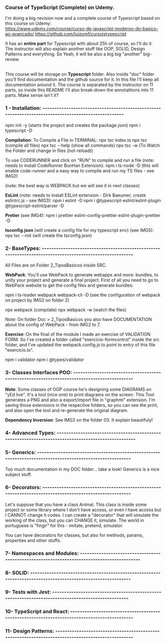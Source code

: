 ### Course of TypeScript (Complete) on Udemy.

I'm doing a big-revision now and a complete course of Typescript based on this course on Udemy: <br>
https://www.udemy.com/course/curso-de-javascript-moderno-do-basico-ao-avancado/
https://github.com/luizomf/cursojstypescript

It has an **entire part** for Typescript with about 25h of course, so I'll do it. The instructor will also explain another
stuff like OOP, SOLID, Design Patterns and everything. So Yeah, it will be also a big big "another" big-review.<br><br>

This course will be storage on **Typescript** folder. Also inside "doc" folder you'll find documentation and the github
source for it. In this file I'll keep all documentation around it. The course is separated by the instructor on 11 parts,
so inside this README I'll also break-down the annotattions into 11 parts. Make sense isn't it?<br>

### 1 - Installation: ----------------------------------------------------------------------------------------------------
npm init -y (starts the project and creates the package.json)
npm i typescript -D

**Compilation**:
To Compile a File in TERMINAL:
npx tsc index.ts
npx tsc (compile all files)
npx tsc --help (show all commands)
npx tsc -w (To Watch the Folder and change in files (hot-reload))

To use CODERUNNER and click on "RUN" to compile and run a file (note: needs to install CodeRunner BunHan Extension):
npm i ts-node -D (this will enable code-runner and a easy way to compile and run my TS files - see IMG2)

(note: the best way is WEBPACK but we will see it in next classes)

**EsLint** (note: needs to install ESLint extension - Dirk Baeumer, create eslintrc.js - see IMG3):
npm i eslint -D
npm i @typescript-eslint/eslint-plugin @typescript-eslint/parser -D

**Pretier** (see IMG4):
npm i prettier eslint-config-prettier eslint-plugin-prettier -D

**tsconfig.json** (will create a config file for my typescript env) (see IMG5):
npx tsc --init (will create the tsconfig.json)

### 2- BaseTypes: --------------------------------------------------------------------------------------------------------
All Files are on Folder 2_TiposBasicos inside SRC.

**WebPack**: You'll use WebPack to generate webapps and more: bundles, to unity your project and generate a final project.
First of all you need to go to WebPack website to get the config files and generate bundles:

npm i ts-loader webpack webpack-cli -D
(see the configuration of webpack on project by IMG2 on folder 2)

npx webpack (compilate)
npx webpack -w (watch the files)

Note: On folder Doc > 2_TiposBasicos you also have DOCUMENTATION about the config of WebPack - from IMG2 to 7.

**Exercise**:
On the final of the module I made an exercise of VALIDATION FORM. So I've created a folder called "exercicio-formcontrol"
inside the src folder, and I've updated the webpack.config.js to point to entry of this file "exercicio.ts".

npm i validator
npm i @types/validator

### 3- Classes Interfaces POO: -------------------------------------------------------------------------------------------

**Note**: Some classes of OOP course he's designing some DIAGRAMS on "yEd live". It's a tool (nice one) to print diagrams
on the screen. This Tool generates a PNG and also a export/import file in "graphml" extension. I'm saving those extensions
in the respective folders, so you can see the print, and also open the tool and re-generate the original diagram.

**Dependency Inversion**: See IMG2 on the folder 03. It explain beautifuly!

### 4- Advanced Types: ---------------------------------------------------------------------------------------------------

### 5- Generics: ---------------------------------------------------------------------------------------------------------
Too much documentation in my DOC folder... take a look! Generics is a nice subject stuff.

### 6- Decorators: -------------------------------------------------------------------------------------------------------
Let's suppose that you have a class Animal. This class is inside some project or some library where I don't have access,
or even I have access but I CANNOT change it codes. I can create a "decorator" that will simulate the working of the class,
but you can CHANGE it, simulate. The world in portuguese is "fingir" for this - imitate, pretend, simulator.

You can have decorators for classes, but also for methods, params, properties and other stuffs.

### 7- Namespaces and Modules: -------------------------------------------------------------------------------------------

### 8- SOLID: ------------------------------------------------------------------------------------------------------------

### 9- Tests with Jest: --------------------------------------------------------------------------------------------------

### 10- TypeScript and React: --------------------------------------------------------------------------------------------

### 11- Design Patterns: --------------------------------------------------------------------------------------------------




